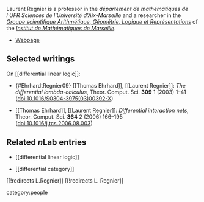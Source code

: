 
Laurent Regnier is a professor in the _département de mathématiques de l'UFR Sciences de l'Université d'Aix-Marseille_ and a researcher in the _[Groupe scientifique Arithmétique, Géométrie, Logique et Représentations](https://www.i2m.univ-amu.fr/la-recherche/groupes-scientifiques/groupe-arithmetique-geometrie-logique-et-representations-aglr/)_ of the _[Institut de Mathématiques de Marseille](http://www.i2m.univ-amu.fr/en/home/)_.

* [Webpage](https://www.i2m.univ-amu.fr/perso/laurent.regnier/)

## Selected writings


On [[differential linear logic]]:

* {#EhrhardtRegnier09} [[Thomas Ehrhard]], [[Laurent Regnier]]: _The differential lambda-calculus_, Theor. Comput. Sci. **309** 1 (2003) 1–41  (<a href="https://doi.org/10.1016/S0304-3975(03)00392-X">doi:10.1016/S0304-3975(03)00392-X</a>)

* [[Thomas Ehrhard]], [[Laurent Regnier]]: _Differential interaction nets,_ Theor. Comput. Sci. **364** 2 (2006) 166–195 ([doi:10.1016/j.tcs.2006.08.003](https://doi.org/10.1016/j.tcs.2006.08.003))


## Related $n$Lab entries

* [[differential linear logic]]

* [[differential category]]

[[!redirects L.Regnier]]
[[!redirects L. Regnier]]



category:people
